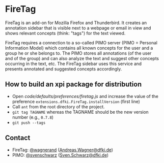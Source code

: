 # FireTag

FireTag is an add-on for Mozilla Firefox and Thunderbird.
It creates an annotation sidebar that is visible next to a webpage or email in view and shows relevant concepts (think: "tags") for the text viewed.

FireTag requires a connection to a so-called PIMO server (PIMO = Personal Information Model) which contains all known concepts for the user and a group he or she belongs to.
The PIMO stores all annotations (of the user and of the group) and can also analyze the text and suggest other concepts occurring in the text, etc.
The FireTag sidebar uses this service and presents annotated and suggested concepts accordingly.


## How to build an xpi package for distribution

* Open *code/defaults/preferences/firetag.js* and increase the value of the preference `extensions.dfki.FireTag.installVersion` (first line)
* Call `ant` from the root directory of the project.
* `git tag TAGNAME` whereas the TAGNAME should be the new version number (e.g., `0.7.8`)
* `git push --tags`

## Contact

* FireTag: [@wagnerand](https://github.com/wagnerand) (<Andreas.Wagner@dfki.de>)
* PIMO: [@svenschwarz](https://github.com/svenschwarz) (<Sven.Schwarz@dfki.de>)
